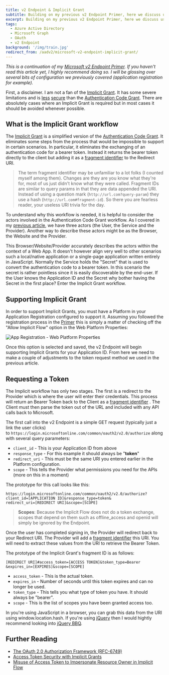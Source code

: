 ```yaml
---
title: v2 Endpoint & Implicit Grant
subtitle: Building on my previous v2 Endpoint Primer, here we discuss using the Implicit Grant.
excerpt: Building on my previous v2 Endpoint Primer, here we discuss using the Implicit Grant.
tags:
  - Azure Active Directory
  - Microsoft Graph
  - OAuth
  - v2 Endpoint
background: '/img/train.jpg'
redirect_from: /aadv2/microsoft-v2-endpoint-implicit-grant/
---
```


_This is a continuation of my [Microsoft v2 Endpoint Primer][primer]. If you haven't read this article yet, I highly recommend doing so. I will be glossing over several bits of configuration we previously covered (application registration for example)._

First, a disclaimer. I am not a fan of the [Implicit Grant][implicit-flow]. It has some severe limitations and is [less][section-10.3] [secure][section-10.16] than the [Authentication Code Grant][authcode-flow]. There are absolutely cases where an Implicit Grant is required but in most cases it should be avoided whenever possible.

## What is the Implicit Grant workflow

The [Implicit Grant][implicit-flow] is a simplified version of the [Authentication Code Grant][authcode-flow]. It eliminates some steps from the process that would be impossible to support in certain scenarios. In particular, it eliminates the exchanging of an authentication code for a bearer token. Instead it returns the bearer token directly to the client but adding it as a [fragment identifier][fragment-id] to the Redirect URI.

> The term fragment identifier may be unfamiliar to a lot folks (I counted myself among them). Changes are they are you know what they're for, most of us just didn't know what they were called. Fragment IDs are similar to query params in that they are data appended the URI. Instead of using a question mark (`http://url.com?query-param`) they use a hash (`http://url.com#fragment-id`). So there you are fearless reader, your useless URI trivia for the day.

To understand why this workflow is needed, it is helpful to consider the actors involved in the Authentication Code Grant workflow. As I covered in my [previous article][primer], we have three actors (the User, the Service and the Provider). Another way to describe these actors might be as the Browser, the Website and the Provider.

This Browser/Website/Provider accurately describes the actors within the context of a Web App. It doesn't however align very well to other scenarios such a local/native application or a single-page application written entirely in JavaScript. Normally the Service holds the "Secret" that is used to convert the authentication code to a bearer token. In this scenario the secret is rather pointless since it is easily discoverable by the end-user. If the User knows the Application ID and the Secret why bother having the Secret in the first place? Enter the Implicit Grant workflow.

## Supporting Implicit Grant

In order to support Implicit Grants, you must have a Platform in your Application Registration configured to support it. Assuming you followed the registration process in the [Primer][primer] this is simply a matter of checking off the "Allow Implicit Flow" option in the Web Platform Properties:

![App Registration - Web Platform Properties](/assets/images/apps-dev-web-platform.png)

Once this option is selected and saved, the v2 Endpoint will begin supporting Implicit Grants for your Application ID. From here we need to make a couple of adjustments to the token request method we used in the previous article.

## Requesting a Token

The Implicit workflow has only two stages. The first is a redirect to the Provider which is where the user will enter their credentials. This process will return an Bearer Token back to the Client as a [fragment identifier][fragment-id] . The Client must then parse the token out of the URL and included with any API calls back to Microsoft.

The first call into the v2 Endpoint is a simple GET request (typically just a link the user clicks) to `https://login.microsoftonline.com/common/oauth2/v2.0/authorize` along with several query parameters:

* `client_id` - This is your Application ID from above
* `response_type` - For this example it should always be "**token**"
* `redirect_uri` - This must be the same URI you entered earlier in the Platform configuration.
* `scope` - This tells the Provider what permissions you need for the APIs (more on this in a moment)

The prototype for this call looks like this:

```none
https://login.microsoftonline.com/common/oauth2/v2.0/authorize?
client_id=[APPLICATION ID]&response_type=token&
redirect_uri=[REDIRECT URI]&scope=[SCOPE]
```

> **Scopes**: Because the Implicit Flow does not do a token exchange, scopes that depend on them such as offline_access and openid will simply be ignored by the Endpoint.

Once the user has completed signing in, the Provider will redirect back to your Redirect URI. The Provider will add a [fragment identifier][fragment-id] this URI. You will need to extract these values from the URI to retrieve the Bearer Token.

The prototype of the Implicit Grant's fragment ID is as follows:

```none
[REDIRECT URI]#access_token=[ACCESS TOKEN]&token_type=Bearer
&expires_in=[EXPIRES]&scope=[SCOPE]
```

* `access_token` - This is the actual token.
* `expires_in` - Number of seconds until this token expires and can no longer be used.
* `token_type` - This tells you what type of token you have. It should always be "bearer".
* `scope` - This is the list of scopes you have been granted access too.

In you're using JavaScript in a browser, you can grab this data from the URI using window.location.hash. If you're using [jQuery](http://jquery.org) then I would hightly recommend looking into [jQuery BBQ](http://benalman.com/projects/jquery-bbq-plugin/).

## Further Reading

* [The OAuth 2.0 Authorization Framework (RFC-6749)](http://tools.ietf.org/html/rfc6749)
* [Access Token Security with Implicit Grants][section-10.3]
* [Misuse of Access Token to Impersonate Resource Owner in Implicit Flow][section-10.16]

[primer]: //massivescale.com/microsoft-v2-endpoint-primer
[fragment-id]: https://en.wikipedia.org/wiki/Fragment_identifier
[implicit-flow]: http://tools.ietf.org/html/rfc6749#section-1.3.2
[authcode-flow]: http://tools.ietf.org/html/rfc6749#section-1.3.1
[section-10.3]: http://tools.ietf.org/html/rfc6749#section-10.3
[section-10.16]: http://tools.ietf.org/html/rfc6749#section-10.16
